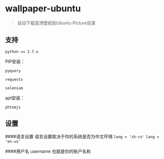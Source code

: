 # wallpaper-ubuntu

> 自动下载高清壁纸到Ubuntu Picture目录

## 支持

```python == 2.7.x```

PIP安装：

```pyquery```

```requests```

```selenium```

apt安装：

```phtomjs```


## 设置

####语言设置
语言设置取决于你的系统是否为中文环境
``` lang = 'zh-cn' ```
``` lang = 'en-us' ```

####用户名
username 也就是你的账户名称


